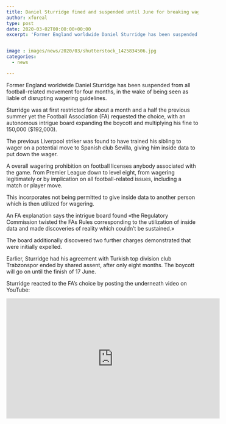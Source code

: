 ```yaml
---
title: Daniel Sturridge fined and suspended until June for breaking wagering rules
author: xforeal 
type: post
date: 2020-03-02T00:00:00+00:00
excerpt: 'Former England worldwide Daniel Sturridge has been suspended from all football-related movement for four months, in the wake of being seen as liable of breaking wagering rules '


image : images/news/2020/03/shutterstock_1425834506.jpg
categories:
  - news

---
```

Former England worldwide Daniel Sturridge has been suspended from all football-related movement for four months, in the wake of being seen as liable of disrupting wagering guidelines. 

Sturridge was at first restricted for about a month and a half the previous summer yet the Football Association (FA) requested the choice, with an autonomous intrigue board expanding the boycott and multiplying his fine to 150,000 ($192,000). 

The previous Liverpool striker was found to have trained his sibling to wager on a potential move to Spanish club Sevilla, giving him inside data to put down the wager. 

A overall wagering prohibition on football licenses anybody associated with the game. from Premier League down to level eight, from wagering legitimately or by implication on all football-related issues, including a match or player move. 

This incorporates not being permitted to give inside data to another person which is then utilized for wagering. 

An FA explanation says the intrigue board found &#171;the Regulatory Commission twisted the FAs Rules corresponding to the utilization of inside data and made discoveries of reality which couldn&#8217;t be sustained.&#187; 

The board additionally discovered two further charges demonstrated that were initially expelled. 

Earlier, Sturridge had his agreement with Turkish top division club Trabzonspor ended by shared assent, after only eight months. The boycott will go on until the finish of 17 June. 

Sturridge reacted to the FA&#8217;s choice by posting the underneath video on YouTube: 

<iframe loading="lazy" allowfullscreen="allowfullscreen" frameborder="0" height="315" src="https://www.youtube.com/embed/Oy6iHfg0Bvk" width="560" />